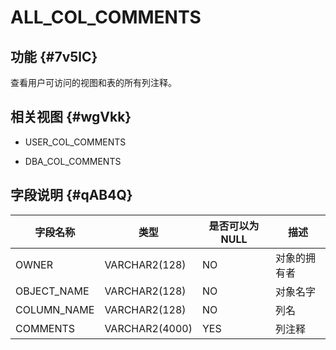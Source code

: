ALL_COL_COMMENTS 
=====================================



功能 {#7v5lC}
-----------

查看用户可访问的视图和表的所有列注释。

相关视图 {#wgVkk}
-------------

* USER_COL_COMMENTS

  

* DBA_COL_COMMENTS

  




字段说明 {#qAB4Q}
-------------



|  **字段名称**   |     **类型**     | **是否可以为 NULL** | **描述** |
|-------------|----------------|----------------|--------|
| OWNER       | VARCHAR2(128)  | NO             | 对象的拥有者 |
| OBJECT_NAME | VARCHAR2(128)  | NO             | 对象名字   |
| COLUMN_NAME | VARCHAR2(128)  | NO             | 列名     |
| COMMENTS    | VARCHAR2(4000) | YES            | 列注释    |





